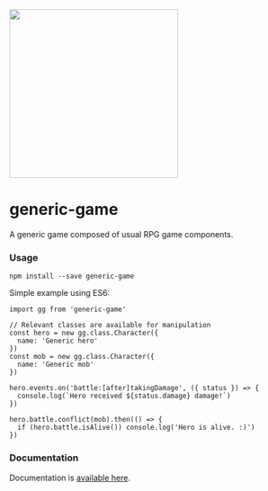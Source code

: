 <img src="https://github.com/filipemeneses/generic-game/blob/master/design/gg-bbg.png?raw=true" width="300"/>

# generic-game

A generic game composed of usual RPG game components.

### Usage

`npm install --save generic-game`

Simple example using ES6:

```
import gg from 'generic-game'

// Relevant classes are available for manipulation
const hero = new gg.class.Character({
  name: 'Generic hero'
})
const mob = new gg.class.Character({
  name: 'Generic mob'
})

hero.events.on('battle:[after]takingDamage', ({ status }) => {
  console.log(`Hero received ${status.damage} damage!`)
})

hero.battle.conflict(mob).then(() => {
  if (hero.battle.isAlive()) console.log('Hero is alive. :)')
})
```


### Documentation

Documentation is [available here](https://github.com/filipemeneses/generic-game/wiki).
